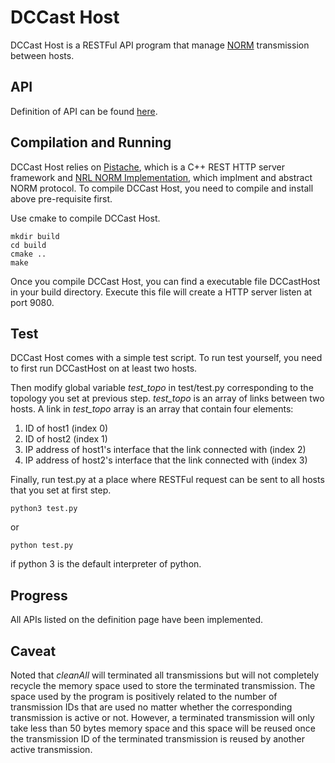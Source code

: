 # DCCast Host

DCCast Host is a RESTFul API program that manage [NORM](https://www.nrl.navy.mil/itd/ncs/products/norm) transmission between hosts.

## API

Definition of API can be found [here](https://alston-tang.github.io/DCCastHost/).

## Compilation and Running

DCCast Host relies on [Pistache](http://pistache.io/), which is a C++ REST HTTP server framework and [NRL NORM Implementation](https://downloads.pf.itd.nrl.navy.mil/norm/), which implment and abstract NORM protocol. To compile DCCast Host, you need to compile and install above pre-requisite first.

Use cmake to compile DCCast Host.
```shell
mkdir build
cd build
cmake ..
make
```
Once you compile DCCast Host, you can find a executable file DCCastHost in your build directory. Execute this file will create a HTTP server listen at port 9080.

## Test

DCCast Host comes with a simple test script. To run test yourself, you need to first run DCCastHost on at least two hosts.

Then modify global variable *test_topo* in test/test.py corresponding to the topology you set at previous step.
*test_topo* is an array of links between two hosts. A link in *test_topo* array is an array that contain four elements:
1. ID of host1 (index 0)
2. ID of host2 (index 1)
3. IP address of host1's interface that the link connected with (index 2)
4. IP address of host2's interface that the link connected with (index 3)

Finally, run test.py at a place where RESTFul request can be sent to all hosts that you set at first step.
```shell
python3 test.py
```
or
```shell
python test.py
```
if python 3 is the default interpreter of python.

## Progress

All APIs listed on the definition page have been implemented.

## Caveat

Noted that *cleanAll* will terminated all transmissions but will not completely recycle the memory space used to store the terminated transmission.
The space used by the program is positively related to the number of transmission IDs that are used no matter whether the corresponding transmission is active or not. However, a terminated transmission will only take less than 50 bytes memory space and this space will be reused once the transmission ID of the terminated transmission is reused by another active transmission.